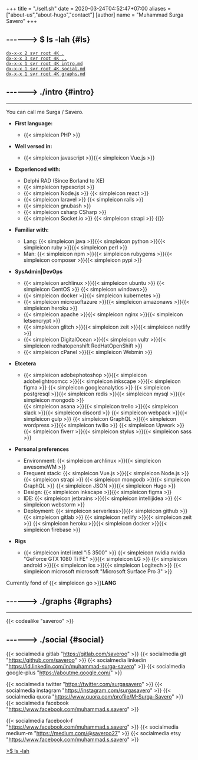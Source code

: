 +++
title = "./self.sh"
date = 2020-03-24T04:52:47+07:00
aliases = ["about-us","about-hugo","contact"]
[author]
name = "Muhammad Surga Savero"
+++

------> $ ls -lah {#ls}
---
[`dx-x-x 2 svr root 4K .`](../)  
[`dx-x-x 3 svr root 4K ..`]()  
[`dx-x-x 1 svr root 4K intro.md`](#intro)  
[`dx-x-x 1 svr root 4K social.md`](#social)  
[`dx-x-x 1 svr root 4K graphs.md`](#graphs)  

------> ./intro {#intro}
---
---
You can call me Surga / Savero.

- **First language:**
    - {{< simpleicon PHP >}}
    
- **Well versed in:**
    - {{< simpleicon javascript >}}{{< simpleicon Vue.js >}}
    
- **Experienced with:**
    - Delphi RAD (Since Borland to XE)
    - {{< simpleicon typescript >}}
    - {{< simpleicon Node.js >}}  {{< simpleicon react >}} 
    - {{< simpleicon laravel >}}  {{< simpleicon rails >}}
    - {{< simpleicon gnubash >}} 
    - {{< simpleicon csharp CSharp >}}
    - {{< simpleicon Socket.io >}}  {{< simpleicon strapi >}}  {{<simpleicon D3.js>}}

- **Familiar with:** 
    - Lang: {{< simpleicon java >}}{{< simpleicon python >}}{{< simpleicon ruby >}}{{< simpleicon perl >}}
    - Man: {{< simpleicon npm >}}{{< simpleicon rubygems >}}{{< simpleicon composer >}}{{< simpleicon pypi >}}
    
- **SysAdmin|DevOps**
    - {{< simpleicon archlinux >}}{{< simpleicon ubuntu >}}  {{< simpleicon CentOS >}}  {{< simpleicon windows>}}
    - {{< simpleicon docker >}}{{< simpleicon kubernetes >}}
    - {{< simpleicon microsoftazure >}}{{< simpleicon amazonaws >}}{{< simpleicon heroku >}}
    - {{< simpleicon apache >}}{{< simpleicon nginx >}}{{< simpleicon letsencrypt >}}
    - {{< simpleicon glitch >}}{{< simpleicon zeit >}}{{< simpleicon netlify >}}
    - {{< simpleicon DigitalOcean >}}{{< simpleicon vultr >}}{{< simpleicon redhatopenshift RedHatOpenShift >}}
    - {{< simpleicon cPanel >}}{{< simpleicon Webmin >}}

- **Etcetera**
    - {{< simpleicon adobephotoshop >}}{{< simpleicon adobelightroomcc >}}{{< simpleicon inkscape >}}{{< simpleicon figma >}}
     {{< simpleicon googleanalytics >}}
     {{< simpleicon postgresql >}}{{< simpleicon redis >}}{{< simpleicon mysql >}}{{< simpleicon mongodb >}}  
     {{< simpleicon asana >}}{{< simpleicon trello >}}{{< simpleicon slack >}}{{< simpleicon discord >}}
     {{< simpleicon webpack >}}{{< simpleicon gulp >}}
     {{< simpleicon GraphQL >}}{{< simpleicon wordpress >}}{{< simpleicon twilio >}}
     {{< simpleicon Upwork >}}
     {{< simpleicon fiverr >}}{{< simpleicon stylus >}}{{< simpleicon sass >}}
     
- **Personal preferences**
    - Environment: {{< simpleicon archlinux >}}{{< simpleicon awesomeWM >}}
    - Frequent stack: {{< simpleicon Vue.js >}}{{< simpleicon Node.js >}}{{< simpleicon strapi >}}
    {{< simpleicon mongodb >}}{{< simpleicon GraphQL >}}
    {{< simpleicon JSON >}}{{< simpleicon Hugo >}}  
    - Design: {{< simpleicon inkscape >}}{{< simpleicon figma >}}
    - IDE: {{< simpleicon jetbrains >}}{{< simpleicon intellijidea >}}
    {{< simpleicon webstorm >}}
    - Deployment: {{< simpleicon serverless>}}{{< simpleicon github >}}{{< simpleicon gitlab >}}
    {{< simpleicon netlify >}}{{< simpleicon zeit >}}
    {{< simpleicon heroku >}}{{< simpleicon docker >}}{{< simpleicon firebase >}}
    
- **Rigs**
    - {{< simpleicon intel intel "i5 3500" >}} 
    {{< simpleicon nvidia nvidia "GeForce GTX 1080 Ti FE" >}}{{< simpleicon LG >}}
    {{< simpleicon android >}}{{< simpleicon ios >}}{{< simpleicon Logitech >}}
    {{< simpleicon microsoft microsoft "Microsoft Surface Pro 3" >}}
    
Currently fond of {{< simpleicon go >}}**LANG**

------> ./graphs {#graphs}
---
---

{{< codealike "saveroo" >}}  

------> ./social {#social}
---
{{< socialmedia gitlab "https://gitlab.com/saveroo" >}}
{{< socialmedia git "https://github.com/saveroo" >}}
{{< socialmedia linkedin "https://id.linkedin.com/in/muhammad-surga-savero" >}}
{{< socialmedia google-plus "https://aboutme.google.com/" >}}

{{< socialmedia twitter "https://twitter.com/surgasavero" >}}
{{< socialmedia instagram "https://instagram.com/surgasavero" >}}
{{< socialmedia quora "https://www.quora.com/profile/M-Surga-Savero" >}}
{{< socialmedia facebook "https://www.facebook.com/muhammad.s.savero" >}}  
 
{{< socialmedia facebook-f "https://www.facebook.com/muhammad.s.savero" >}}
{{< socialmedia medium-m "https://medium.com/@saveroo27" >}}
{{< socialmedia etsy "https://www.facebook.com/muhammad.s.savero" >}}

[>$ ls -lah](#ls)  
